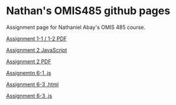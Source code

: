 # Nathan's OMIS485 github pages
Assignment page for Nathaniel Abay's OMIS 485 course.
<p class = "p"><a href="Assign1v2.pdf">Assignment 1-1 / 1-2 PDF</a></p> 
<p class = "p"><a href="rectangle.html">Assignment 2 JavaScript</a></p>
<p class = "p"><a href="Pics.html">Assignment 2 PDF</a></p>
<p class = "p"><a href="faqs.js">Assignemtn 6-1 .js</a></p>
<p class = "p"><a href="ex6_3.html">Assignment 6-3 .html</a></p>
<p class = "p"><a href="email_list.js">Assignment 6-3 .js</a></p>
